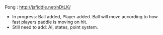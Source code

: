 Pong : http://jsfiddle.net/nDtLK/

 * In progress: Ball added, Player added. Ball will move according to how fast players paddle is moving on hit.
 * Still need to add: AI, states, point system.
